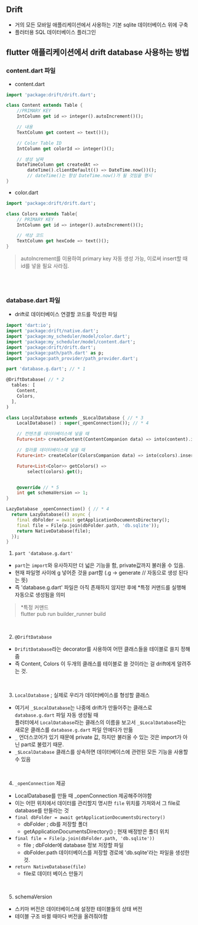 ## Drift
- 거의 모든 모바일 애플리케이션에서 사용하는 기본 sqlite 데이터베이스 위에 구축
- 플러터용 SQL 데이터베이스 플러그인

## flutter 애플리케이션에서 drift database 사용하는 방법
### content.dart 파일
-  content.dart
```dart
import 'package:drift/drift.dart';

class Content extends Table {
    //PRIMARY KEY
    IntColumn get id => integer().autoIncrement()();

    // 내용
    TextColumn get content => text()();

    // Color Table ID
    IntColumn get colorId => integer()();

    // 생성 날짜
    DateTimeColumn get createdAt =>
        dateTime().clientDefault(() => DateTime.now())();
        // dateTime()는 항상 DateTime.now()가 될 것임을 명시
}
```

- color.dart
```dart
import 'package:drift/drift.dart';

class Colors extends Table{
    // PRIMARY KEY
    IntColumn get id => integer().autoIncrement()();

    // 색상 코드
    TextColumn get hexCode => text()();
}
```

> autoIncrement를 이용하여 primary key 자동 생성 가능, 이로써 insert할 때 id를 넣을 필요 사라짐.

<br/>
<br/>

### database.dart 파일
- drift로 데이터베이스 연결할 코드를 작성한 파일

```dart
import 'dart:io';
import 'package:drift/native.dart';
import 'package:my_scheduler/model/color.dart';
import 'package:my_scheduler/model/content.dart';
import 'package:drift/drift.dart';
import 'package:path/path.dart' as p;
import 'package:path_provider/path_provider.dart';

part 'database.g.dart'; // * 1

@DriftDatabase( // * 2
  tables: [
    Content,
    Colors, 
  ],
)

class LocalDatabase extends _$LocalDatabase { // * 3
    LocalDatabase() : super(_openConnection()); // * 4

    // 컨텐츠를 데이터베이스에 넣을 때
    Future<int> createContent(ContentCompanion data) => into(content).insert(data);

    // 컬러를 데이터베이스에 넣을 때
    Future<int> createColor(ColorsCompanion data) => into(colors).insert(data);

    Future<List<Color>> getColors() =>
        select(colors).get();


    @override // * 5
    int get schemaVersion => 1;
}

LazyDatabase _openConnection() { // * 4
  return LazyDatabase(() async {
    final dbFolder = await getApplicationDocumentsDirectory();
    final file = File(p.join(dbFolder.path, 'db.sqlite'));
    return NativeDatabase(file);
  });
}
```

1. `part 'database.g.dart'`
- `part`는 `import`와 유사하지만 더 넓은 기능을 함, private값까지 불러올 수 있음.
- 현재 파일명 사이에 g 넣어준 것을 part함 (.g -> generate // 자동으로 생성 된다는 뜻)
- 즉 'database.g.dart' 파일은 아직 존재하지 않지만 후에 *특정 커맨드를 실행해 자동으로 생성됨을 의미

> *특정 커맨드 <br/>
> flutter pub run builder_runner build

<br/>

2. `@DriftDatabase`
- `DrifitDatabase`라는 decorator를 사용하여 어떤 클래스들을 테이블로 쓸지 정해줌
- 즉 Content, Colors 이 두개의 클래스를 테이블로 쓸 것이라는 걸 drift에게 알려주는 것.

<br/>

3. `LocalDatabase` ; 실제로 우리가 데이터베이스를 형성할 클래스 
- 여기서 `_$LocalDatabase`는 나중에 drift가 만들어주는 클래스로 `database.g.dart` 파일 자동 생성될 때<br/> 
플러터에서 `LocalDatabase`라는 클래스의 이름을 보고서 `_$LocalDatabase`라는 새로운 클래스를 `database.g.dart` 파일 안에다가 만듦
- `_` 언더스코어가 있기 때문에 private 값, 하지만 불러올 수 있는 것은 import가 아닌 part로 불렀기 때문.
- `_$LocalDatabase` 클래스를 상속하면 데이터베이스에 관련된 모든 기능을 사용할 수 있음

<br/>

4. `_openConnection` 제공
- LocalDatabase를 만들 때 _openConnection 제공해주어야함 
- 이는 어떤 위치에서 데이터를 관리할지 명시한 `file` 위치를 가져와서 그 file로 database를 만들라는 것
- `final dbFolder = await getApplicationDocumentsDirectory()`
    - dbFolder ;  db를 저장할 폴더
    - getApplicationDocumentsDirectory() ; 현재 배정받은 폴더 위치
- `final file = File(p.join(dbFolder.path, 'db.sqlite'))` 
    - file ; dbFolder에 database 정보 저장할 파일
    - dbFolder.path 데이터베이스를 저장할 경로에 'db.sqlite'라는 파일을 생성한 것.
- `return NativeDatabase(file)`
    - file로 데이터 베이스 만들기

<br/>

5. schemaVersion   
- 스키마 버전은 데이터베이스에 설정한 테이블들의 상태 버전
- 테이블 구조 바뀔 때마다 버전을 올려줘야함